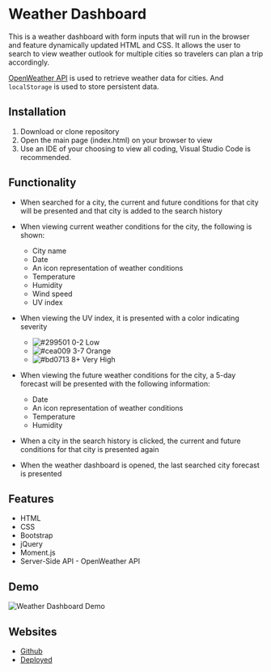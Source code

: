 # Weather Dashboard


This is a weather dashboard with form inputs that will run in the browser and feature dynamically updated HTML and CSS. It allows the user to search to view weather outlook for multiple cities so travelers can plan a trip accordingly.

[OpenWeather API](https://openweathermap.org/api) is used to retrieve weather data for cities. And `localStorage` is used to store persistent data.

## Installation

1. Download or clone repository
2. Open the main page (index.html) on your browser to view
3. Use an IDE of your choosing to view all coding, Visual Studio Code is recommended.

## Functionality

* When searched for a city, the current and future conditions for that city will be presented and that city is added to the search history
  
* When viewing current weather conditions for the city, the following is shown:
  * City name
  * Date
  * An icon representation of weather conditions
  * Temperature
  * Humidity
  * Wind speed
  * UV index
  
* When viewing the UV index, it is presented with a color indicating severity
  * ![#299501](https://via.placeholder.com/15/3EA72D/000000?text=+) 0-2 Low
  * ![#cea009](https://via.placeholder.com/15/F18B00/000000?text=+) 3-7 Orange
  * ![#bd0713](https://via.placeholder.com/15/E53210/000000?text=+) 8+ Very High
  
  
* When viewing the future weather conditions for the city, a 5-day forecast will be presented with the following information:
  * Date
  * An icon representation of weather conditions
  * Temperature
  * Humidity
  
* When a city in the search history is clicked, the current and future conditions for that city is presented again
* When the weather dashboard is opened, the last searched city forecast is presented
  
## Features

* HTML
* CSS
* Bootstrap
* jQuery
* Moment.js
* Server-Side API - OpenWeather API

## Demo

![Weather Dashboard Demo](Assets/weather-dashboard-demo.gif)

## Websites

* [Github](https://github.com/ThiagoRodrigues3/weather-dashboard)
* [Deployed](https://thiagorodrigues3.github.io/weather-dashboard/)
